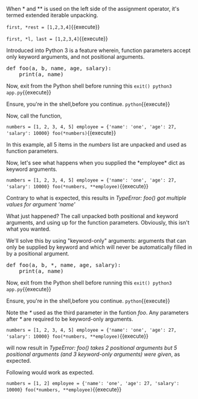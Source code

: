 When \* and \*\* is used on the left side of the assignment operator, it's termed extended iterable unpacking.

`first, *rest = [1,2,3,4]`{{execute}}

`first, *l, last = [1,2,3,4]`{{execute}}

Introduced into Python 3 is a feature wherein, function parameters accept only keyword arguments, and not positional arguments.

<pre class="file" data-filename="app.py" data-target="replace">
def foo(a, b, name, age, salary):
    print(a, name)
</pre>

Now, exit from the Python shell before running this `exit()
python3 app.py`{{execute}}

Ensure, you're in the shell,before you continue.  `python`{{execute}}

Now, call the function,

`numbers = [1, 2, 3, 4, 5]
employee = {'name': 'one', 'age': 27, 'salary': 10000}
foo(*numbers)`{{execute}}

In this example, all 5 items in the *numbers* list are unpacked and used as function parameters.

Now, let's see what happens when you supplied the \*employee\* dict as keyword arguments.

`numbers = [1, 2, 3, 4, 5]
employee = {'name': 'one', 'age': 27, 'salary': 10000}
foo(*numbers, **employee)`{{execute}}

Contrary to what is expected, this results in *TypeError: foo() got multiple values for argument 'name'*

What just happened?  The call unpacked both positional and keyword arguments, and using up for the function parameters.  Obviously, this isn't what you wanted.

We'll solve this by using "keyword-only" arguments: arguments that can only be supplied by keyword and which will never be automatically filled in by a positional argument.

<pre class="file" data-filename="app.py" data-target="replace">
def foo(a, b, *, name, age, salary):
    print(a, name)
</pre>

Now, exit from the Python shell before running this `exit()
python3 app.py`{{execute}}

Ensure, you're in the shell,before you continue.  `python`{{execute}}

Note the *\** used as the third parameter in the funtion *foo*.  Any parameters after *\** are required to be keyword-only arguments.

`numbers = [1, 2, 3, 4, 5]
employee = {'name': 'one', 'age': 27, 'salary': 10000}
foo(*numbers, **employee)`{{execute}}

will now result in *TypeError: foo() takes 2 positional arguments but 5 positional arguments (and 3 keyword-only arguments) were given*, as expected.

Following would work as expected.

`numbers = [1, 2]
employee = {'name': 'one', 'age': 27, 'salary': 10000}
foo(*numbers, **employee)`{{execute}}
